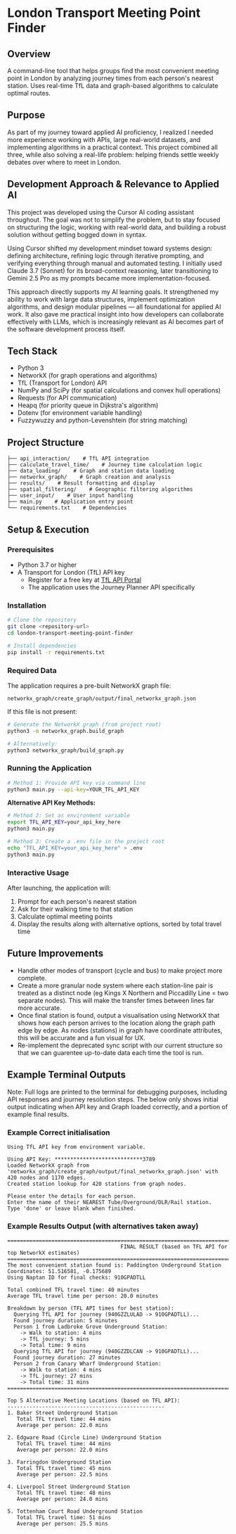 # London Transport Meeting Point Finder

## Overview
A command-line tool that helps groups find the most convenient meeting point in London by analyzing journey times from each person's nearest station. Uses real-time TfL data and graph-based algorithms to calculate optimal routes.


## Purpose
As part of my journey toward applied AI proficiency, I realized I needed more experience working with APIs, large real-world datasets, and implementing algorithms in a practical context. This project combined all three, while also solving a real-life problem: helping friends settle weekly debates over where to meet in London.

## Development Approach & Relevance to Applied AI

This project was developed using the Cursor AI coding assistant throughout. The goal was not to simplify the problem, but to stay focused on structuring the logic, working with real-world data, and building a robust solution without getting bogged down in syntax.

Using Cursor shifted my development mindset toward systems design: defining architecture, refining logic through iterative prompting, and verifying everything through manual and automated testing. I initially used Claude 3.7 (Sonnet) for its broad-context reasoning, later transitioning to Gemini 2.5 Pro as my prompts became more implementation-focused.

This approach directly supports my AI learning goals. It strengthened my ability to work with large data structures, implement optimization algorithms, and design modular pipelines — all foundational for applied AI work. It also gave me practical insight into how developers can collaborate effectively with LLMs, which is increasingly relevant as AI becomes part of the software development process itself.


## Tech Stack
- Python 3
- NetworkX (for graph operations and algorithms)
- TfL (Transport for London) API 
- NumPy and SciPy (for spatial calculations and convex hull operations)
- Requests (for API communication)
- Heapq (for priority queue in Dijkstra's algorithm)
- Dotenv (for environment variable handling)
- Fuzzywuzzy and python-Levenshtein (for string matching)


## Project Structure
```
├── api_interaction/    # TfL API integration
├── calculate_travel_time/    # Journey time calculation logic
├── data_loading/    # Graph and station data loading
├── networkx_graph/    # Graph creation and analysis
├── results/    # Result formatting and display
├── spatial_filtering/    # Geographic filtering algorithms
├── user_input/    # User input handling
├── main.py    # Application entry point
└── requirements.txt    # Dependencies
```

## Setup & Execution
### Prerequisites
- Python 3.7 or higher
- A Transport for London (TfL) API key
  - Register for a free key at [TfL API Portal](https://api-portal.tfl.gov.uk/)
  - The application uses the Journey Planner API specifically

### Installation
```bash
# Clone the repository
git clone <repository-url>
cd london-transport-meeting-point-finder

# Install dependencies
pip install -r requirements.txt
```

### Required Data
The application requires a pre-built NetworkX graph file:
```
networkx_graph/create_graph/output/final_networkx_graph.json
```

If this file is not present:
```bash
# Generate the NetworkX graph (from project root)
python3 -m networkx_graph.build_graph

# Alternatively:
python3 networkx_graph/build_graph.py
```

### Running the Application
```bash
# Method 1: Provide API key via command line
python3 main.py --api-key=YOUR_TFL_API_KEY
```

**Alternative API Key Methods:**
```bash
# Method 2: Set as environment variable
export TFL_API_KEY=your_api_key_here
python3 main.py

# Method 3: Create a .env file in the project root
echo "TFL_API_KEY=your_api_key_here" > .env
python3 main.py
```

### Interactive Usage
After launching, the application will:
1. Prompt for each person's nearest station
2. Ask for their walking time to that station
3. Calculate optimal meeting points
4. Display the results along with alternative options, sorted by total travel time 

## Future Improvements
- Handle other modes of transport (cycle and bus) to make project more complete.
- Create a more granular node system where each station-line pair is treated as a distinct node (eg Kings X Northern and Piccadilly Line = two separate nodes). This will make the transfer times between lines far more accurate. 
- Once final station is found, output a visualisation using NetworkX that shows how each person arrives to the location along the graph path edge by edge. As nodes (stations) in graph have coordinate attributes, this will be accurate and a fun visual for UX. 
- Re-implement the deprecated sync script with our current structure so that we can guarentee up-to-date data each time the tool is run. 

## Example Terminal Outputs

Note: Full logs are printed to the terminal for debugging purposes, including API responses and journey resolution steps. The below only shows initial output indicating when API key and Graph loaded correctly, and a portion of example final results.

### Example Correct initialisation
```
Using TfL API key from environment variable.

Using API Key: ****************************3789
Loaded NetworkX graph from 'networkx_graph/create_graph/output/final_networkx_graph.json' with 420 nodes and 1170 edges.
Created station lookup for 420 stations from graph nodes.

Please enter the details for each person.
Enter the name of their NEAREST Tube/Overground/DLR/Rail station.
Type 'done' or leave blank when finished.

```

### Example Results Output (with alternatives taken away)
```
================================================================================
                                    FINAL RESULT (based on TFL API for top NetworkX estimates)
================================================================================
The most convenient station found is: Paddington Underground Station
Coordinates: 51.516581, -0.175689
Using Naptan ID for final checks: 910GPADTLL

Total combined TFL travel time: 40 minutes
Average TFL travel time per person: 20.0 minutes

Breakdown by person (TFL API times for best station):
  Querying TfL API for journey (940GZZLULAD -> 910GPADTLL)...
  Found journey duration: 5 minutes
  Person 1 from Ladbroke Grove Underground Station:
    -> Walk to station: 4 mins
    -> TfL journey: 5 mins
    -> Total time: 9 mins
  Querying TfL API for journey (940GZZDLCAN -> 910GPADTLL)...
  Found journey duration: 27 minutes
  Person 2 from Canary Wharf Underground Station:
    -> Walk to station: 4 mins
    -> TfL journey: 27 mins
    -> Total time: 31 mins
==================================================================================

Top 5 Alternative Meeting Locations (based on TFL API):
--------------------------------------------------
1. Baker Street Underground Station
   Total TFL travel time: 44 mins
   Average per person: 22.0 mins

2. Edgware Road (Circle Line) Underground Station
   Total TFL travel time: 44 mins
   Average per person: 22.0 mins

3. Farringdon Underground Station
   Total TFL travel time: 45 mins
   Average per person: 22.5 mins

4. Liverpool Street Underground Station
   Total TFL travel time: 48 mins
   Average per person: 24.0 mins

5. Tottenham Court Road Underground Station
   Total TFL travel time: 51 mins
   Average per person: 25.5 mins   
```

